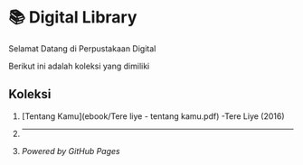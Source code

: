 # 📚 Digital Library

Selamat Datang di Perpustakaan Digital

Berikut ini adalah koleksi yang dimiliki

## Koleksi
1. [Tentang Kamu](ebook/Tere liye - tentang kamu.pdf) -Tere Liye (2016)

2. ---
3. *Powered by GitHub Pages*
